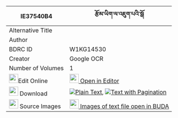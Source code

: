|IE37540B4|རྩོམ་ཡིག་ལ་འཇུག་པའི་སྒོ 
| --- | --- 
|Alternative Title |
|Author | 
|BDRC ID | W1KG14530
|Creator | Google OCR
|Number of Volumes| 1
|<img width="25" src="https://img.icons8.com/color/25/000000/edit-property.png">Edit Online| [<img width="25" src="https://avatars.githubusercontent.com/u/45091458?s=200&v=4"> Open in Editor](http://editor.openpecha.org/IE37540B4)
|<img width="25" src="https://img.icons8.com/fluent/48/000000/download-2.png"/>  Download | [![](https://img.icons8.com/color/20/000000/txt.png)Plain Text](https://github.com/Openpecha/IE37540B4/releases/download/v1/tsomyik_la_jukpa_i_go_plain_IE37540B4.zip), [![](https://img.icons8.com/color/20/000000/txt.png)Text with Pagination](https://github.com/Openpecha/IE37540B4/releases/download/v1/tsomyik_la_jukpa_i_go_pages_IE37540B4.zip)
|<img width="25" src="https://img.icons8.com/plasticine/100/000000/pictures-folder.png"/>  Source Images | [<img width="25" src="https://library.bdrc.io/icons/BUDA-small.svg"> Images of text file open in BUDA](https://library.bdrc.io/show/bdr:W1KG14530)